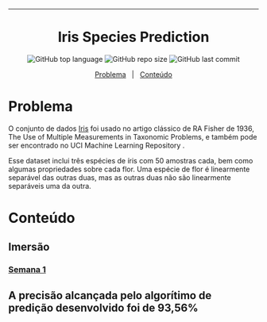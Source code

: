---

<h1 align="center">
  Iris Species Prediction
</h1>

<p align="center">
  <img alt="GitHub top language" src="https://img.shields.io/github/languages/top/leticiagomescs/Codenation-AceleraDev-DataScience">
  <img alt="GitHub repo size" src="https://img.shields.io/github/repo-size/leticiagomescs/Codenation-AceleraDev-DataScience">
  <img alt="GitHub last commit" src="https://img.shields.io/github/last-commit/leticiagomescs/Codenation-AceleraDev-DataScience">
 </p>

<p align="center">
  <a href="#problema">Problema</a>
  &nbsp;&nbsp;|&nbsp;&nbsp;
  <a href="#conteúdo">Conteúdo</a>
</p>

# Problema

O conjunto de dados [Iris](https://www.kaggle.com/uciml/iris) foi usado no artigo clássico de RA Fisher de 1936, The Use of Multiple Measurements in Taxonomic Problems, e também pode ser encontrado no UCI Machine Learning Repository .

Esse dataset inclui três espécies de íris com 50 amostras cada, bem como algumas propriedades sobre cada flor. Uma espécie de flor é linearmente separável das outras duas, mas as outras duas não são linearmente separáveis uma da outra.

# Conteúdo

## Imersão 

### [Semana 1](https://github.com/leticiagomescs/Codenation-AceleraDev-DataScience/tree/master/Semana%2001)

## A precisão alcançada pelo algorítimo de predição desenvolvido foi de 93,56% 
